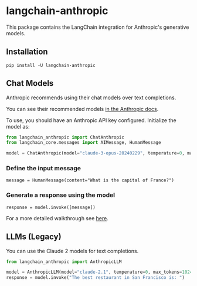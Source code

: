 # langchain-anthropic

This package contains the LangChain integration for Anthropic's generative models.

## Installation

`pip install -U langchain-anthropic`

## Chat Models

Anthropic recommends using their chat models over text completions.

You can see their recommended models [in the Anthropic docs](https://docs.anthropic.com/claude/docs/models-overview#model-recommendations).

To use, you should have an Anthropic API key configured. Initialize the model as:

```python
from langchain_anthropic import ChatAnthropic
from langchain_core.messages import AIMessage, HumanMessage

model = ChatAnthropic(model="claude-3-opus-20240229", temperature=0, max_tokens=1024)
```

### Define the input message

`message = HumanMessage(content="What is the capital of France?")`

### Generate a response using the model

`response = model.invoke([message])`

For a more detailed walkthrough see [here](https://python.langchain.com/docs/integrations/chat/anthropic).

## LLMs (Legacy)

You can use the Claude 2 models for text completions.

```python
from langchain_anthropic import AnthropicLLM

model = AnthropicLLM(model="claude-2.1", temperature=0, max_tokens=1024)
response = model.invoke("The best restaurant in San Francisco is: ")
```

